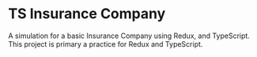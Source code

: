 # TS Insurance Company
A simulation for a basic Insurance Company using Redux, and TypeScript. This project is primary a practice for Redux and TypeScript.